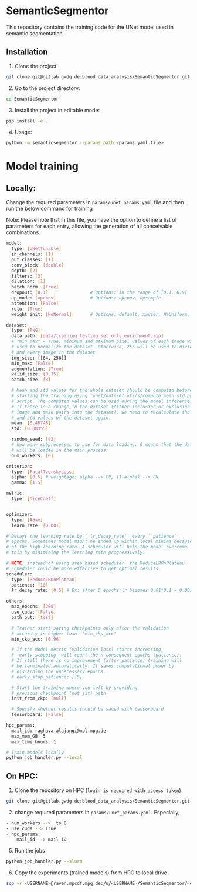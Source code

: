 # SemanticSegmentor

This repository contains the training code for the UNet model used in semantic 
segmentation.

## Installation

1. Clone the project:  
```bash
git clone git@gitlab.gwdg.de:blood_data_analysis/SemanticSegmentor.git
```
2. Go to the project directory:
```bash
cd SemanticSegmentor
```

3. Install the project in editable mode:  
```bash
pip install -e .
```

4. Usage:
```bash
python -m semanticsegmentor --params_path <params.yaml file>
```



# Model training

## Locally:

Change the required parameters in `params/unet_params.yaml` file and then run the below command for training

Note: Please note that in this file, you have the option to define a list of 
parameters for each entry, allowing the generation of all conceivable combinations.

```bash
model:
  type: [UNetTunable]
  in_channels: [1]
  out_classes: [1]
  conv_block: [double]
  depth: [2]
  filters: [3]
  dilation: [1]
  batch_norm: [True]
  dropout: [0.1]                # Options: in the range of [0.1, 0.9]
  up_mode: [upconv]             # Options: upconv, upsample
  attention: [False]
  relu: [True]
  weight_init: [HeNormal]       # Options: default, xavier, HeUniform, orthogonal

dataset:
  type: [PNG]
  data_path: [data/training_testing_set_only_enrichment.zip]
  # "min_max" = True: minimum and maximum pixel values of each image will be
  # used to normalize the dataset. Otherwise, 255 will be used to divide each
  # and every image in the dataset
  img_size: [[64, 256]]
  min_max: [False]
  augmentation: [True]
  valid_size: [0.15]
  batch_size: [8]

  # Mean and std values for the whole dataset should be computed before
  # starting the training using 'unet/dataset_utils/compute_mean_std.py'
  # script. The computed values can be used during the model inference.
  # If there is a change in the dataset (either inclusion or exclusion of
  # image and mask pairs into the dataset), we need to recalculate the mean
  # and std values of the dataset again.
  mean: [0.48748]
  std: [0.08355]

  random_seed: [42]
  # how many subprocesses to use for data loading. 0 means that the data
  # will be loaded in the main process.
  num_workers: [0]

criterion:
  type: [FocalTverskyLoss]
  alpha: [0.5] # weightage: alpha --> FP, (1-alpha) --> FN
  gamma: [1.5]

metric:
  type: [DiceCoeff]


optimizer:
  type: [Adam]
  learn_rate: [0.001]

# Decays the learning rate by ``lr_decay_rate`` every ``patience``
# epochs. Sometimes model might be ended up within local minima because
# of the high learning rate. A scheduler will help the model overcome
# this by minimizing the learning rate progressively.

# NOTE: instead of using step based scheduler, the ReduceLROnPlateau
# scheduler could be more effective to get optimal results.
scheduler:
  type: [ReduceLROnPlateau]
  patience: [10]
  lr_decay_rate: [0.5] # Ex: after 5 epochs lr becomes 0.01*0.1 = 0.001

others:
  max_epochs: [200]
  use_cuda: [False]
  path_out: [test]

  # Trainer start saving checkpoints only after the validation
  # accuracy is higher than  'min_ckp_acc'
  min_ckp_acc: [0.96]

  # If the model metric (validation loss) starts increasing,
  # 'early stopping' will count the n consequent epochs (patience).
  # If still there is no improvement (after patience) training will
  # be terminated automatically. It saves computational power by
  # discarding the unnecessary epochs.
  # early_stop_patience: [15]

  # Start the training where you left by providing
  # previous checkpoint (not jit) path
  init_from_ckp: [null]

  # Specify whether results should be saved with tensorboard
  tensorboard: [False]

hpc_params:
  mail_id: raghava.alajangi@mpl.mpg.de
  max_mem_GB: 5
  max_time_hours: 1


```

```bash
# Train models locally
python job_handler.py --local
```



## On HPC:
1. Clone the repository on HPC (`login is required with access token`)
```bash
git clone git@gitlab.gwdg.de:blood_data_analysis/SemanticSegmentor.git
```
2. change required parameters in `params/unet_params.yaml`. Especially,
```bash
- num_workers -->  to 8
- use_cuda --> True
- hpc_params:
    mail_id --> mail ID
```

5. Run the jobs
```bash
python job_handler.py --slurm
```
6. Copy the experiments (trained models) from HPC to local drive
```bash
scp -r <USERNAME>@raven.mpcdf.mpg.de:/u/<USERNAME>/SemanticSegmentor/<exp path> <path to local directory>
```
